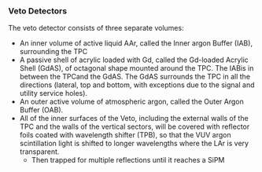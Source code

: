 ### Veto Detectors
The veto detector consists of three separate volumes:
- An inner volume of active liquid AAr, called the Inner argon Buffer (IAB), surrounding the TPC
- A passive shell of acrylic loaded with Gd, called the Gd-loaded Acrylic Shell (GdAS), of octagonal shape mounted around the TPC. The IABis in between the TPCand the GdAS. The GdAS surrounds the TPC in all the directions (lateral, top and bottom, with exceptions due to the signal and utility service holes).
- An outer active volume of atmospheric argon, called the Outer Argon Buffer (OAB).
- All of the inner surfaces of the Veto, including the external walls of the TPC and the walls of the vertical sectors, will be covered with reflector foils coated with wavelength shifter (TPB), so that the VUV argon scintillation light is shifted to longer wavelengths where the LAr is very transparent.
	- Then trapped for multiple reflections until it reaches a SiPM